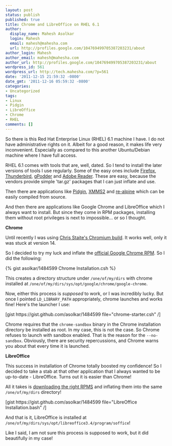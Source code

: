 ```yaml
---
layout: post
status: publish
published: true
title: Chrome and LibreOffice on RHEL 6.1
author:
  display_name: Mahesh Asolkar
  login: Mahesh
  email: mahesh@mahesha.com
  url: http://profiles.google.com/104769499705387203231/about
author_login: Mahesh
author_email: mahesh@mahesha.com
author_url: http://profiles.google.com/104769499705387203231/about
wordpress_id: 561
wordpress_url: http://tech.mahesha.com/?p=561
date: '2011-12-15 21:59:32 -0800'
date_gmt: '2011-12-16 05:59:32 -0800'
categories:
- Uncategorized
tags:
- Linux
- Pidgin
- LibreOffice
- Chrome
- RHEL
comments: []
---
```

<p>So there is this Red Hat Enterprise Linux (RHEL) 6.1 machine I have. I do not have administrative rights on it. Albeit for a good reason, it makes life very inconvenient. Especially as compared to this another Ubuntu/Debian machine where I have full access.</p>
<p>RHEL 6.1 comes with tools that are, well, dated. So I tend to install the later versions of tools I use regularly. Some of the easy ones include <a href="http://nightly.mozilla.org" title="Firefox nightly builds" target="_blank">Firefox</a>, <a href="http://ftp.mozilla.org/pub/mozilla.org/thunderbird/nightly/latest-comm-central/" title="Thunderbird nightly builds" target="_blank">Thunderbird</a>, <a href="http://gpodder.org/downloads" title="gPodder downloads" target="_blank">gPodder</a> and <a href="http://get.adobe.com/reader/otherversions/" title="Adobe reader" target="_blank">Adobe Reader</a>. These are easy, because the vendors provide simple 'tar.gz' packages that I can just inflate and use.</p>
<p>Then there are applications like <a href="http://pidgin.im/download/" title="Pidgin downloads" target="_blank">Pidgin</a>, <a href="http://xmms2.org/wiki/Download_XMMS2" title="XMMS2 downloads" target="_blank">XMMS2</a> and <a href="http://sourceforge.net/projects/re-alpine/" title="re-alpine downloads" target="_blank">re-alpine</a> which can be easily compiled from source.</p>
<p>And then there are applications like Google Chrome and LibreOffice which I always want to install. But since they come in RPM packages, installing them without root privileges is next to impossible... or so I thought.</p>
<p><b>Chrome</b></p>
<p>Until recently I was using <a href="http://www.cs.bham.ac.uk/~cxs548/chrome" title="Chromium build" target="_blank">Chris Staite's Chromium build</a>. It works well, only it was stuck at version 14.</p>
<p>So I decided to try my luck and inflate the <a href="http://www.google.com/chrome/intl/en/eula_beta.html?dl=beta_amd64_rpm" title="64-bit Chrome Beta" target="_blank">official Google Chrome RPM</a>. So I did the following:</p>
<p>{% gist asolkar/1484599 Chrome Installation.csh %}</p>
<p>This creates a directory structure under <code>/one/of/my/dirs</code> with chrome installed at <code>/one/of/my/dirs/sys/opt/google/chrome/google-chrome</code>.</p>
<p>Now, either this process is <i>supposed</i> to work, or I was incredibly lucky. But once I pointed <code>LD_LIBRARY_PATH</code> appropriately, chrome launches and works fine! Here's the launcher I use:</p>
<p>[gist https://gist.github.com/asolkar/1484599 file="chrome-starter.csh" /]</p>
<p>Chrome requires that the <code>chrome-sandbox</code> binary in the Chrome installation directory be installed as root. In my case, this is not the case. So Chrome refuses to launch with sandbox enabled. That is the reason for the <code>--no-sandbox</code>. Obviously, there are security repercussions, and Chrome warns you about that every time it is launched.</p>
<p><b>LibreOffice</b></p>
<p>This success in installation of Chrome totally boosted my confidence! So I decided to take a stab at that other application that I always wanted to be up-to-date - LibreOffice. Turns out it is easier than Chrome!</p>
<p>All it takes is <a href="http://www.libreoffice.org/download/" title="Get LibreOffice" target="_blank">downloading the right RPMS</a> and inflating them into the same <code>/one/of/my/dirs</code> directory!</p>
<p>[gist https://gist.github.com/asolkar/1484599 file="LibreOffice Installation.bash" /]</p>
<p>And that is it, LibreOffice is installed at <code>/one/of/my/dirs/sys/opt/libreoffice3.4/program/soffice</code>!</p>
<p>Like I said, I am not sure this process is supposed to work, but it did beautifully in my case!</p>
